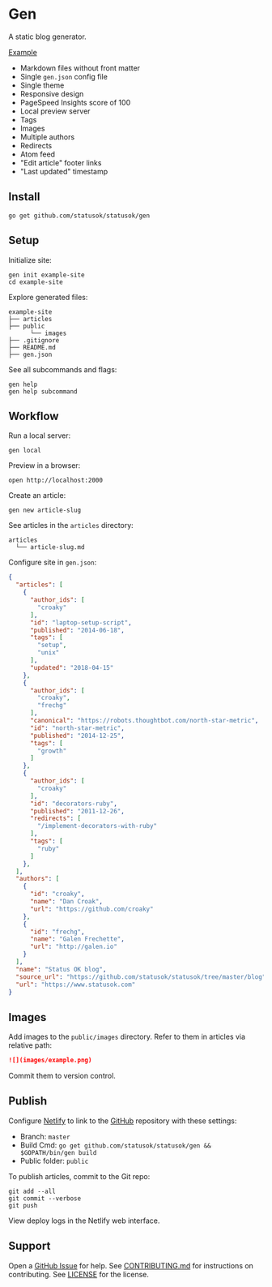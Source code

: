 # Gen

A static blog generator.

[Example](https://www.statusok.com)

* Markdown files without front matter
* Single `gen.json` config file
* Single theme
* Responsive design
* PageSpeed Insights score of 100
* Local preview server
* Tags
* Images
* Multiple authors
* Redirects
* Atom feed
* "Edit article" footer links
* "Last updated" timestamp

## Install

```
go get github.com/statusok/statusok/gen
```

## Setup

Initialize site:

```
gen init example-site
cd example-site
```

Explore generated files:

```
example-site
├── articles
├── public
      └── images
├── .gitignore
├── README.md
├── gen.json
```

See all subcommands and flags:

```
gen help
gen help subcommand
```

## Workflow

Run a local server:

```
gen local
```

Preview in a browser:

```
open http://localhost:2000
```

Create an article:

```
gen new article-slug
```

See articles in the `articles` directory:

```
articles
  └── article-slug.md
```

Configure site in `gen.json`:

```json
{
  "articles": [
    {
      "author_ids": [
        "croaky"
      ],
      "id": "laptop-setup-script",
      "published": "2014-06-18",
      "tags": [
        "setup",
        "unix"
      ],
      "updated": "2018-04-15"
    },
    {
      "author_ids": [
        "croaky",
        "frechg"
      ],
      "canonical": "https://robots.thoughtbot.com/north-star-metric",
      "id": "north-star-metric",
      "published": "2014-12-25",
      "tags": [
        "growth"
      ]
    },
    {
      "author_ids": [
        "croaky"
      ],
      "id": "decorators-ruby",
      "published": "2011-12-26",
      "redirects": [
        "/implement-decorators-with-ruby"
      ],
      "tags": [
        "ruby"
      ]
    },
  ],
  "authors": [
    {
      "id": "croaky",
      "name": "Dan Croak",
      "url": "https://github.com/croaky"
    },
    {
      "id": "frechg",
      "name": "Galen Frechette",
      "url": "http://galen.io"
    }
  ],
  "name": "Status OK blog",
  "source_url": "https://github.com/statusok/statusok/tree/master/blog",
  "url": "https://www.statusok.com"
}
```

## Images

Add images to the `public/images` directory.
Refer to them in articles via relative path:

```md
![](images/example.png)
```

Commit them to version control.

## Publish

Configure [Netlify] to link to the [GitHub] repository with these settings:

[Netlify]: https://www.netlify.com
[GitHub]: https://github.com

* Branch: `master`
* Build Cmd: `go get github.com/statusok/statusok/gen && $GOPATH/bin/gen build`
* Public folder: `public`

To publish articles, commit to the Git repo:

```
git add --all
git commit --verbose
git push
```

View deploy logs in the Netlify web interface.

## Support

Open a [GitHub Issue][issues] for help.
See [CONTRIBUTING.md][contrib] for instructions on contributing.
See [LICENSE] for the license.

[issues]: https://github.com/statusok/statusok/issues
[contrib]: CONTRIBUTING.md
[LICENSE]: ../LICENSE
